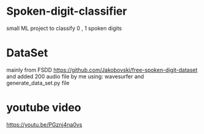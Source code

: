 # Spoken-digit-classifier
small ML project to classify 0 , 1 spoken digits 

# DataSet
mainly from FSDD https://github.com/Jakobovski/free-spoken-digit-dataset
and added 200 audio file by me using:
wavesurfer and generate_data_set.py file

# youtube video
https://youtu.be/PGznj4na0vs
